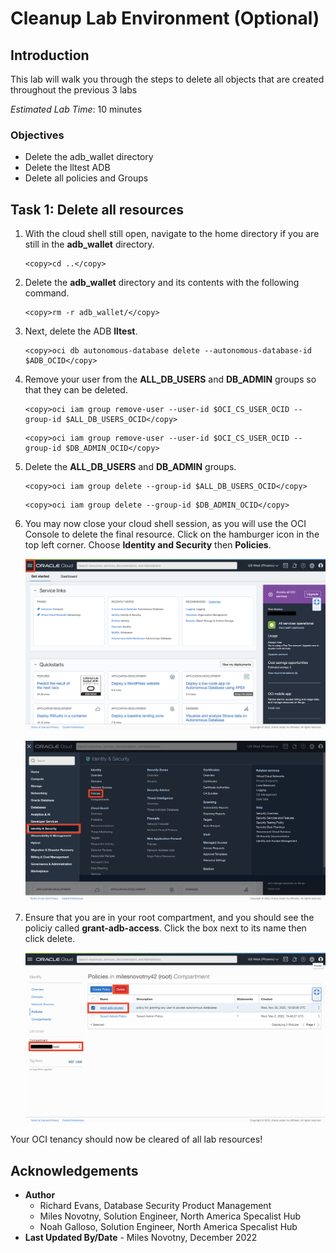 # Cleanup Lab Environment (Optional)

## Introduction

This lab will walk you through the steps to delete all objects that are created throughout the
previous 3 labs

*Estimated Lab Time*: 10 minutes

### Objectives
- Delete the adb_wallet directory
- Delete the lltest ADB
- Delete all policies and Groups

## Task 1: Delete all resources

1. With the cloud shell still open, navigate to the home directory if you are still in the **adb_wallet** directory.

    ```
    <copy>cd ..</copy>
    ```

2. Delete the **adb_wallet** directory and its contents with the following command.

    ```
    <copy>rm -r adb_wallet/</copy>
    ```

3. Next, delete the ADB **lltest**.

    ```
    <copy>oci db autonomous-database delete --autonomous-database-id $ADB_OCID</copy>
    ```

4. Remove your user from the **ALL\_DB\_USERS** and **DB_ADMIN** groups so that they can be deleted.

    ```
    <copy>oci iam group remove-user --user-id $OCI_CS_USER_OCID --group-id $ALL_DB_USERS_OCID</copy>
    ```

    ```
    <copy>oci iam group remove-user --user-id $OCI_CS_USER_OCID --group-id $DB_ADMIN_OCID</copy>
    ```


5. Delete the **ALL\_DB\_USERS** and **DB_ADMIN** groups.

    ```
    <copy>oci iam group delete --group-id $ALL_DB_USERS_OCID</copy>
    ```

    ```
    <copy>oci iam group delete --group-id $DB_ADMIN_OCID</copy>
    ```

5. You may now close your cloud shell session, as you will use the OCI Console to delete the final resource. Click on the hamburger icon in the top left corner. Choose **Identity and Security** then **Policies**.

    ![OCI Homepage](images/oci-homepage.png)

    ![Identity and Security](images/identity-security.png)

6. Ensure that you are in your root compartment, and you should see the policiy called **grant-adb-access**. Click the box next to its name then click delete.

    ![Policy Page - Delete](images/delete-policy.png)

Your OCI tenancy should now be cleared of all lab resources!

## Acknowledgements
* **Author**
  * Richard Evans, Database Security Product Management
  * Miles Novotny, Solution Engineer, North America Specalist Hub
  * Noah Galloso, Solution Engineer, North America Specalist Hub
* **Last Updated By/Date** - Miles Novotny, December 2022
